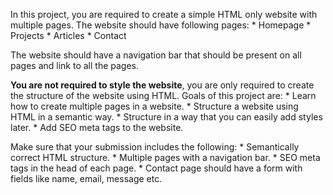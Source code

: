 In this project, you are required to create a simple HTML only website with multiple pages. The website should have following pages:
    * Homepage
    * Projects
    * Articles
    * Contact

The website should have a navigation bar that should be present on all pages and link to all the pages.

**You are not required to style the website**, you are only required to create the structure of the website using HTML. Goals of this project are:
    * Learn how to create multiple pages in a website.
    * Structure a website using HTML in a semantic way.
    * Structure in a way that you can easily add styles later.
    * Add SEO meta tags to the website.

Make sure that your submission includes the following:
    * Semantically correct HTML structure.
    * Multiple pages with a navigation bar.
    * SEO meta tags in the head of each page.
    * Contact page should have a form with fields like name, email, message etc.